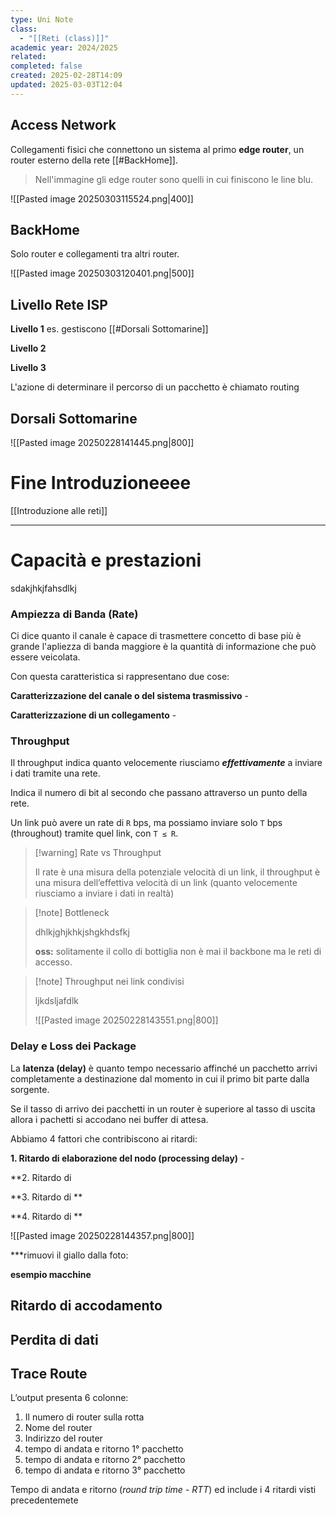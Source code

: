 ```yaml
---
type: Uni Note
class:
  - "[[Reti (class)]]"
academic year: 2024/2025
related: 
completed: false
created: 2025-02-28T14:09
updated: 2025-03-03T12:04
---
```

## Access Network

Collegamenti fisici che connettono un sistema al primo **edge router**, un router esterno della rete [[#BackHome]].

>Nell'immagine gli edge router sono quelli in cui finiscono le line blu.

![[Pasted image 20250303115524.png|400]]

## BackHome

Solo router e collegamenti tra altri router.

![[Pasted image 20250303120401.png|500]]

## Livello Rete ISP

**Livello 1** es. gestiscono [[#Dorsali Sottomarine]]

**Livello 2**

**Livello 3**

L'azione di determinare il percorso di un pacchetto è chiamato routing

## Dorsali Sottomarine

![[Pasted image 20250228141445.png|800]]


# Fine Introduzioneeee 
[[Introduzione alle reti]]

---
# Capacità e prestazioni

sdakjhkjfahsdlkj

### Ampiezza di Banda (Rate)

Ci dice quanto il canale è capace di trasmettere concetto di base più è grande l'apliezza di banda maggiore è la quantità di informazione che può essere veicolata.

Con questa caratteristica si rappresentano due cose:

**Caratterizzazione del canale o del sistema trasmissivo** - 

**Caratterizzazione di un collegamento** - 



### Throughput

Il throughput indica quanto velocemente riusciamo ***effettivamente*** a inviare i dati tramite una rete.

Indica il numero di bit al secondo che passano attraverso un punto della rete.

Un link può avere un rate di `R` bps, ma possiamo inviare solo `T` bps (throughout) tramite
quel link, con `T ≤ R`.

>[!warning] Rate vs Throughput
>
>Il rate è una misura della potenziale velocità di un link, il throughput è una misura dell’effettiva velocità di un link (quanto velocemente riusciamo a inviare i dati in realtà)

>[!note] Bottleneck
>
>dhlkjghjkhkjshgkhdsfkj
>
>**oss:** solitamente il collo di bottiglia non è mai il backbone ma le reti di accesso.

>[!note] Throughput nei link condivisi
>
>ljkdsljafdlk
>
>![[Pasted image 20250228143551.png|800]]

### Delay e Loss dei Package

La **latenza (delay)** è quanto tempo necessario affinché un pacchetto arrivi completamente a destinazione dal momento in cui il primo bit parte dalla sorgente.

Se il tasso di arrivo dei pacchetti in un router è superiore al tasso di uscita allora i pachetti si accodano nei buffer di attesa.

Abbiamo 4 fattori che contribiscono ai ritardi:

**1. Ritardo di elaborazione del nodo (processing delay)** - 

**2. Ritardo di 

**3. Ritardo di **

**4. Ritardo di **

![[Pasted image 20250228144357.png|800]]

***rimuovi il giallo dalla foto:

**esempio macchine**

## Ritardo di accodamento

## Perdita di dati

## Trace Route

L’output presenta 6 colonne:
1. Il numero di router sulla rotta
2. Nome del router
3. Indirizzo del router
4. tempo di andata e ritorno 1° pacchetto
5. tempo di andata e ritorno 2° pacchetto
6. tempo di andata e ritorno 3° pacchetto

Tempo di andata e ritorno (*round trip time - RTT*) ed include i 4 ritardi visti precedentemete

